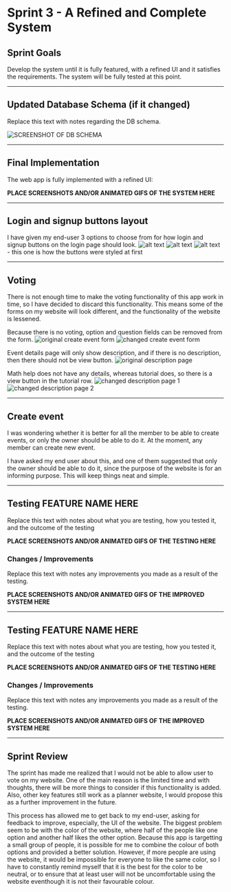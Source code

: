 # Sprint 3 - A Refined and Complete System


## Sprint Goals

Develop the system until it is fully featured, with a refined UI and it satisfies the requirements. The system will be fully tested at this point.


---

## Updated Database Schema (if it changed)

Replace this text with notes regarding the DB schema.

![SCREENSHOT OF DB SCHEMA](screenshots/example.png)


---

## Final Implementation

The web app is fully implemented with a refined UI:

**PLACE SCREENSHOTS AND/OR ANIMATED GIFS OF THE SYSTEM HERE**


---

## Login and signup buttons layout

I have given my end-user 3 options to choose from for how login and signup buttons on the login page should look.
![alt text](login_form_1.png)
![alt text](login_form_2.png)
![alt text](login_form_3.png) - this one is how the buttons were styled at first





---

## Voting

There is not enough time to make the voting functionality of this app work in time, so I have decided to discard this functionality. This means some of the forms on my website will look different, and the functionality of the website is lessened.


Because there is no voting, option and question fields can be removed from the form.
![original create event form](event_create_old.png)
![changed create event form](event_create_new.png)

Event details page will only show description, and if there is no description, then there should not be view button.
![original description page](event_description_old.png)

Math help does not have any details, whereas tutorial does, so there is a view button in the tutorial row.
![changed description page 1](event_view.png)
![changed description page 2](event_description.png)



---

## Create event

I was wondering whether it is better for all the member to be able to create events, or only the owner should be able to do it. At the moment, any member can create new event.

I have asked my end user about this, and one of them suggested that only the owner should be able to do it, since the purpose of the website is for an informing purpose. This will keep things neat and simple.




---

## Testing FEATURE NAME HERE

Replace this text with notes about what you are testing, how you tested it, and the outcome of the testing

**PLACE SCREENSHOTS AND/OR ANIMATED GIFS OF THE TESTING HERE**

### Changes / Improvements

Replace this text with notes any improvements you made as a result of the testing.

**PLACE SCREENSHOTS AND/OR ANIMATED GIFS OF THE IMPROVED SYSTEM HERE**


---

## Testing FEATURE NAME HERE

Replace this text with notes about what you are testing, how you tested it, and the outcome of the testing

**PLACE SCREENSHOTS AND/OR ANIMATED GIFS OF THE TESTING HERE**

### Changes / Improvements

Replace this text with notes any improvements you made as a result of the testing.

**PLACE SCREENSHOTS AND/OR ANIMATED GIFS OF THE IMPROVED SYSTEM HERE**


---

## Sprint Review
The sprint has made me realized that I would not be able to allow user to vote on my website. One of the main reason is the limited time and with thoughts, there will be more things to consider if this functionality is added. Also, other key features still work as a planner website, I would propose this as a further improvement in the future.

This process has allowed me to get back to my end-user, asking for feedback to improve, especially, the UI of the website. The biggest problem seem to be with the color of the website, where half of the people like one option and another half likes the other option. Because this app is targetting a small group of people, it is possible for me to combine the colour of both options and provided a better solution. However, if more people are using the website, it would be impossible for everyone to like the same color, so I have to constantly remind myself that it is the best for the color to be neutral, or to ensure that at least user will not be uncomfortable using the website eventhough it is not their favourable colour.


